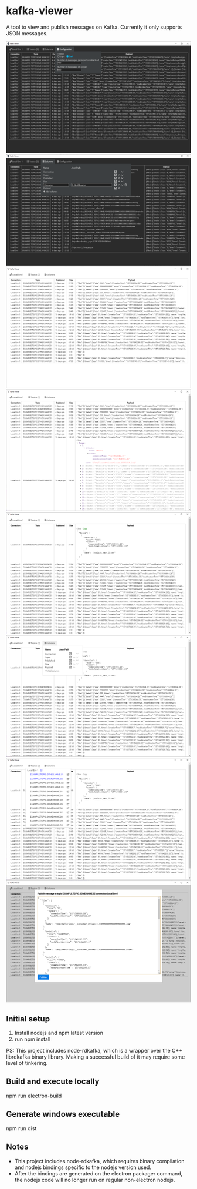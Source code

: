 # kafka-viewer

A tool to view and publish messages on Kafka. Currently it only supports JSON messages.

![Screenshot 7](./src/assets/images/screenshot7.png)
![Screenshot 8](./src/assets/images/screenshot8.png)
![Screenshot 1](./src/assets/images/screenshot1.png)
![Screenshot 2](./src/assets/images/screenshot2.png)
![Screenshot 3](./src/assets/images/screenshot3.png)
![Screenshot 4](./src/assets/images/screenshot4.png)
![Screenshot 5](./src/assets/images/screenshot5.png)
![Screenshot 6](./src/assets/images/screenshot6.png)

## Initial setup

1) Install nodejs and npm latest version
2) run npm install

PS: This project includes node-rdkafka, which is a wrapper over the C++ librdkafka binary library. Making a successful build of it may require some level of tinkering.  

## Build and execute locally

npm run electron-build

## Generate windows executable

npm run dist

## Notes

- This project includes node-rdkafka, which requires binary compilation and nodejs bindings specific to the nodejs version used. 
- After the bindings are generated on the electron packager command, the nodejs code will no longer run on regular non-electron nodejs.   
